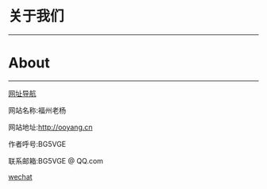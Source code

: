 # 关于我们

___

# About
---

[网址导航](http://ooyang.cn/a/)

网站名称:福州老杨

网站地址:http://ooyang.cn

作者呼号:BG5VGE

联系邮箱:BG5VGE @ QQ.com

[wechat](../img/wechat.gif)
